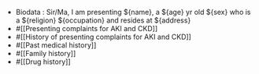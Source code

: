 - Biodata : Sir/Ma, I am presenting ${name}, a ${age} yr old ${sex} who is a ${religion} ${occupation} and resides at ${address}
- #[[Presenting complaints for AKI and CKD]]
- #[[History of presenting complaints for AKI and CKD]]
- #[[Past medical history]]
- #[[Family history]]
- #[[Drug history]]
